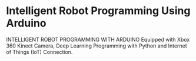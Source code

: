 # Intelligent Robot Programming Using Arduino
INTELLIGENT ROBOT PROGRAMMING WITH ARDUINO Equipped with Xbox 360 Kinect Camera, Deep Learning Programming with Python and Internet of Things (IoT) Connection.
